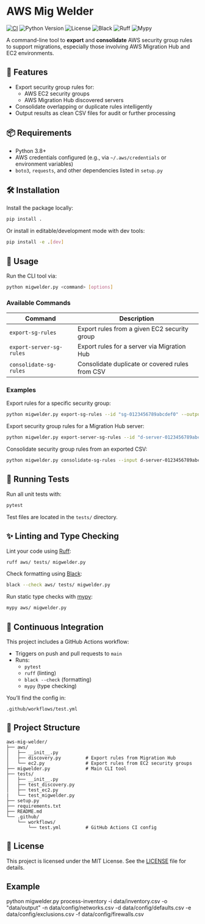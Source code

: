 # AWS Mig Welder

[![CI](https://github.com/skyscrapr/awsmigwelder/actions/workflows/test.yml/badge.svg)](https://github.com/skyscrapr/awsmigwelder/actions/workflows/test.yml)
![Python Version](https://img.shields.io/badge/python-3.8%2B-blue)
![License](https://img.shields.io/github/license/skyscrapr/awsmigwelder)
![Black](https://img.shields.io/badge/code%20style-black-000000.svg)
![Ruff](https://img.shields.io/badge/linter-ruff-orange)
![Mypy](https://img.shields.io/badge/type%20checking-mypy-blueviolet)

A command-line tool to **export** and **consolidate** AWS security group rules to support migrations, especially those involving AWS Migration Hub and EC2 environments.

## 🚀 Features

- Export security group rules for:
  - AWS EC2 security groups
  - AWS Migration Hub discovered servers
- Consolidate overlapping or duplicate rules intelligently
- Output results as clean CSV files for audit or further processing

## 📦 Requirements

- Python 3.8+
- AWS credentials configured (e.g., via `~/.aws/credentials` or environment variables)
- `boto3`, `requests`, and other dependencies listed in `setup.py`

## 🛠️ Installation

Install the package locally:

```bash
pip install .
```

Or install in editable/development mode with dev tools:

```bash
pip install -e .[dev]
```

## 🧰 Usage

Run the CLI tool via:

```bash
python migwelder.py <command> [options]
```

### Available Commands

| Command                    | Description                                       |
|---------------------------|---------------------------------------------------|
| `export-sg-rules`         | Export rules from a given EC2 security group     |
| `export-server-sg-rules`  | Export rules for a server via Migration Hub      |
| `consolidate-sg-rules`    | Consolidate duplicate or covered rules from CSV  |

### Examples

Export rules for a specific security group:

```bash
python migwelder.py export-sg-rules --id "sg-0123456789abcdef0" --output "sg-0123456789abcdef0.csv"
```

Export security group rules for a Migration Hub server:

```bash
python migwelder.py export-server-sg-rules --id "d-server-0123456789abcdef0" --output "d-server-0123456789abcdef0.csv"
```

Consolidate security group rules from an exported CSV:

```bash
python migwelder.py consolidate-sg-rules --input d-server-0123456789abcdef0.csv --default default-rules.csv --output d-server-0123456789abcdef0_new.csv
```

## 🧪 Running Tests

Run all unit tests with:

```bash
pytest
```

Test files are located in the `tests/` directory.

## ✨ Linting and Type Checking

Lint your code using [Ruff](https://docs.astral.sh/ruff/):

```bash
ruff aws/ tests/ migwelder.py
```

Check formatting using [Black](https://black.readthedocs.io/):

```bash
black --check aws/ tests/ migwelder.py
```

Run static type checks with [mypy](http://mypy-lang.org/):

```bash
mypy aws/ migwelder.py
```

## 🤖 Continuous Integration

This project includes a GitHub Actions workflow:

- Triggers on push and pull requests to `main`
- Runs:
  - `pytest`
  - `ruff` (linting)
  - `black --check` (formatting)
  - `mypy` (type checking)

You’ll find the config in:

```text
.github/workflows/test.yml
```

## 📁 Project Structure

```
aws-mig-welder/
├── aws/
│   ├── __init__.py
│   ├── discovery.py         # Export rules from Migration Hub
│   └── ec2.py               # Export rules from EC2 security groups
├── migwelder.py             # Main CLI tool
├── tests/
│   ├── __init__.py
│   ├── test_discovery.py
│   ├── test_ec2.py
|   └── test_migwelder.py
├── setup.py
├── requirements.txt
├── README.md
└── .github/
    └── workflows/
        └── test.yml         # GitHub Actions CI config
```

## 📄 License

This project is licensed under the MIT License. See the [LICENSE](LICENSE) file for details.


## Example
python migwelder.py process-inventory -i data/inventory.csv -o "data/output" -n data/config/networks.csv -d data/config/defaults.csv -e data/config/exclusions.csv -f data/config/firewalls.csv
